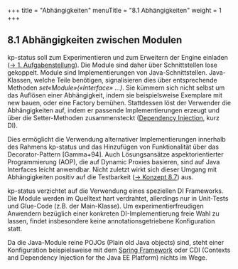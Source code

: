 +++
title = "Abhängigkeiten"
menuTitle = "8.1 Abhängigkeiten"
weight = 1
+++

## 8.1 Abhängigkeiten zwischen Modulen

kp-status soll zum Experimentieren und zum Erweitern der Engine einladen ([→ 1. Aufgabenstellung](/01_einfuehrung/01_aufgabenstellung/)). Die Module sind daher über Schnittstellen lose gekoppelt.
Module sind Implementierungen von Java-Schnittstellen. Java-Klassen, welche Teile benötigen, signalisieren dies über entsprechende Methoden _set«Module»(«Interface» ...)_.
Sie kümmern sich nicht selbst um das Auflösen einer Abhängigkeit, indem sie beispielsweise Exemplare mit new bauen, oder eine Factory bemühen.
Stattdessen löst der Verwender die Abhängigkeiten auf, indem er passende Implementierungen erzeugt und über die Setter-Methoden zusammensteckt ([Dependency Injection](https://martinfowler.com/articles/injection.html), kurz DI).

Dies ermöglicht die Verwendung alternativer Implementierungen innerhalb des Rahmens kp-status und das Hinzufügen von Funktionalität über das Decorator-Pattern [Gamma+94]. Auch Lösungsansätze aspektorientierter Programmierung (AOP), die auf Dynamic Proxies basieren, sind auf Java Interfaces leicht anwendbar. Nicht zuletzt wirkt sich dieser Umgang mit Abhängigkeiten positiv auf die Testbarkeit ([→ Konzept 8.7](/08_konzepte/07_testbarkeit/)) aus.

kp-status verzichtet auf die Verwendung eines speziellen DI Frameworks.
Die Module werden im Quelltext hart verdrahtet, allerdings nur in Unit-Tests und Glue-Code (z.B. der Main-Klasse). Um experimentierfreudigen Anwendern bezüglich einer konkreten DI-Implementierung freie Wahl zu lassen, findet insbesondere keine annotationsgetriebene Konfiguration statt.

Da die Java-Module reine POJOs (Plain old Java objects) sind, steht einer Konfiguration beispielsweise mit dem [Spring Framework](https://projects.spring.io/spring-framework/) oder CDI (Contexts and Dependency Injection for the Java EE Platform) nichts im Wege.
